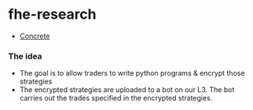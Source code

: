 # fhe-research

- [Concrete](./Concrete.md)

### The idea
-  The goal is to allow traders to write python programs & encrypt those strategies
- The encrypted strategies are uploaded to a bot on our L3. The bot carries out the trades specified in the encrypted strategies.

